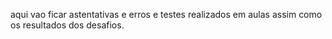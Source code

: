 aqui vao ficar astentativas e erros e testes realizados em aulas assim como os resultados dos desafios.
